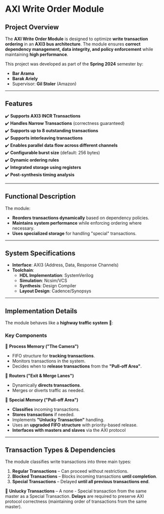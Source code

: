 # AXI Write Order Module

## Project Overview  
The **AXI Write Order Module** is designed to optimize **write transaction ordering** in an **AXI3 bus architecture**. The module ensures **correct dependency management, data integrity, and policy enforcement** while maintaining **high performance**.  

This project was developed as part of the **Spring 2024** semester by:  
- **Bar Arama**  
- **Barak Ariely**  
- Supervisor: **Gil Stoler** (Amazon)  

---

## Features  
✔️ **Supports AXI3 INCR Transactions**  
✔️ **Handles Narrow Transactions** (correctness guaranteed)  
✔️ **Supports up to 8 outstanding transactions**  
✔️ **Supports interleaving transactions**  
✔️ **Enables parallel data flow across different channels**  
✔️ **Configurable burst size** (default: 256 bytes)  
✔️ **Dynamic ordering rules**  
✔️ **Integrated storage using registers**  
✔️ **Post-synthesis timing analysis**  

---

## Functional Description  
The module:  
- **Reorders transactions dynamically** based on dependency policies.  
- **Maintains system performance** while enforcing ordering where necessary.  
- **Uses specialized storage** for handling "special" transactions.  

---

## System Specifications  
- **Interface**: AXI3 (Address, Data, Response Channels)  
- **Toolchain**:  
  - **HDL Implementation**: SystemVerilog  
  - **Simulation**: Ncsim/VCS  
  - **Synthesis**: Design Compiler  
  - **Layout Design**: Cadence/Synopsys  

---

## Implementation Details  
The module behaves like a **highway traffic system** 🚦:  

### Key Components  
🔹 **Process Memory ("The Camera")**  
- FIFO structure for **tracking transactions**.  
- Monitors transactions in the system.  
- Decides when to **release transactions** from the **"Pull-off Area"**.  

🔹 **Routers ("Exit & Merge Lanes")**  
- Dynamically **directs transactions**.  
- Merges or diverts traffic as needed.  

🔹 **Special Memory ("Pull-off Area")**  
- **Classifies** incoming transactions.  
- **Stores transactions** if needed.  
- Implements **"Unlucky Transaction"** handling.  
- Uses an **upgraded FIFO structure** with priority-based release.
- **Interfaces with masters and slaves** via the AXI protocol

---

## Transaction Types & Dependencies  
The module classifies write transactions into three main types:  

1. **Regular Transactions** – Can proceed without restrictions.  
2. **Blocked Transactions** – Blocks incoming transactions **until completion**.  
3. **Special Transactions** – Delayed **until all previous transactions end**.
   
🔹 **Unlucky Transactions** – A none - Special transaction from the same master as a Special Transaction. **Delays** are required to preserve AXI protocol correctness (maintaining order of transactions from the same master).  

